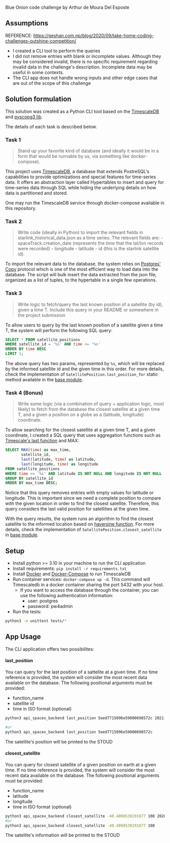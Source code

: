 Blue Onion code challenge by Arthur de Moura Del Esposte
## Assumptions

REFERENCE: https://geshan.com.np/blog/2020/09/take-home-coding-challenges-outshine-competition/

* I created a CLI tool to perform the queries
* I did not remove entries with blank or incomplete values. Although they
  may be considered invalid, there is no specific requirement regarding invalid
  data in the challenge's description. Incomplete data may be useful in some contexts.
* The CLI app does not handle wrong inputs and other edge cases that
  are out of the scope of this challenge

## Solution formulation

This solution was created as a Python CLI tool based on the
[TimescaleDB](https://docs.timescale.com/) and [pyscopg3 lib](https://www.psycopg.org/psycopg3).

The details of each task is described below.
### Task 1
> Stand up your favorite kind of database (and ideally it would be in a form that would be runnable by us, via something like docker-compose).

This project uses [TimescaleDB](https://docs.timescale.com/),
a database that extends PostreSQL's capabilities to provide optimizations and
special features for time-series data.
It offers an abstraction layer called Hypertables to insert and query for
time-series data through SQL while hiding the underlying details on how data is
partitioned and stored.

One may run the TimescaleDB service through docker-compose available in this
repository.

### Task 2
>Write code (ideally in Python) to import the relevant fields in starlink_historical_data.json as a time series. The relevant fields are: - spaceTrack.creation_date (represents the time that the lat/lon records were recorded) - longitude - latitude - id (this is the starlink satellite id).

To import the relevant data to the database, the system relies on
[Postgres' Copy](https://www.postgresql.org/docs/current/sql-copy.html)
protocol which is one of the most efficient way to load data
into the database. The script will
bulk insert the data extracted from the json file, organized as a list of tuples,
to the hypertable in a single few operations.

### Task 3
> Write logic to fetch/query the last known position of a satellite (by id), given a time T. Include this query in your README or somewhere in the project submission

To allow users to query by the last known position of a satellite 
given a time T, the system will perform the following SQL query:
```sql
SELECT * FROM satellite_positions
WHERE satellite_id = '%s' AND time <= '%s'
ORDER BY time DESC
LIMIT 1;
```

The above query has two params, represented by `%s`, which will be replaced by
the informed satellite id and the given time in this order. For more details,
check the implementation of `SatellitePosition.last_position_for` static method
available in the [base module](api_spacex_backend/base.py).

### Task 4 (Bonus)
> Write some logic (via a combination of query + application logic, most likely) to fetch from the database the closest satellite at a given time T, and a given a position on a globe as a (latitude, longitude) coordinate.

To allow searching for the closest satellite at a given time T, and a given coordinate, I created a SQL query that uses aggregation functions such as
[Timescale's last function](https://docs.timescale.com/api/latest/hyperfunctions/last/#last) and MAX:
```sql
SELECT MAX(time) as max_time,
       satellite_id,
       last(latitude, time) as latitude,
       last(longitude, time) as longitude
FROM satellite_positions
WHERE time <= '%s' AND latitude IS NOT NULL AND longitude IS NOT NULL
GROUP BY satellite_id
ORDER BY max_time DESC;
```

Notice that this query removes entries with empty values for latitude or longitude.
This is important since we need a complete position to compare with the given location
in order to find the closest satellite. Therefore, this query considers the last
valid position for satellities at the given time.

With the query results, the system runs an algorithm to find the closest satellite to the
informed location based on [haversine function](https://github.com/mapado/haversine).
For more details, check the implementation of `SatellitePosition.closest_satellite` 
in [base module](api_spacex_backend/base.py).

## Setup

* Install python >= 3.10 in your machine to run the CLI application
* Install requirements: `pip install -r requirements.txt`
* Install [Docker](https://docs.docker.com/engine/install/) and [Docker-Compose](https://docs.docker.com/compose/) to run TimescaleDB
* Run container services: `docker-compose up -d`. This command will Timescaledb in a docker container sharing the port 5432 with your host.
  * If you want to access the database through the container, you can use the following
    authentication information:
      * user: postgres
      * password: pw4admin
* Run the tests: 
```bash
python3 -m unittest tests/*
```

## App Usage

The CLI application offers two possibilites:
#### last_position

You can query for the last position of a sattelite at a given time. If no
time reference is provided, the system will consider the most recent data
available on the database. The following positional arguments must be provided:
* function_name
* satellite id
* time in ISO format (optional)

```bash
python3 api_spacex_backend last_position 5eed7715096e59000698572c 2021-01-26T02:30:00

#or
python3 api_spacex_backend last_position 5eed7715096e59000698572c
```

The satellite's position will be printed to the STOUD


#### closest_satellite

You can query for closest satellite of a given position on earth at a given time.
If no time reference is provided, the system will consider the most recent data
available on the database. The following positional arguments must be provided:
* function_name
* latitude
* longitude
* time in ISO format (optional)

```bash
python3 api_spacex_backend closest_satellite -40.4098530291677 108 2020-05-19T06:27:10
#or
python3 api_spacex_backend closest_satellite -40.4098530291677 108
```

The satellite's information will be printed to the STOUD
